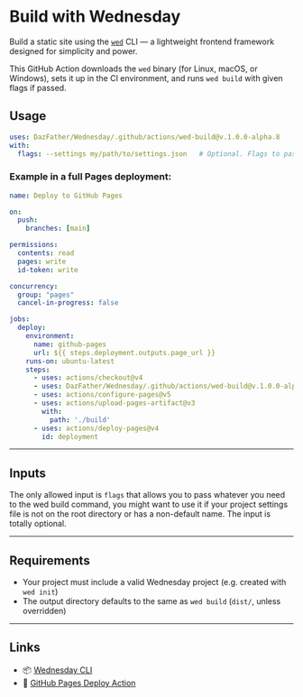 # Build with Wednesday

Build a static site using the [`wed`](https://github.com/DazFather/Wednesday) CLI — a lightweight frontend framework designed for simplicity and power.

This GitHub Action downloads the `wed` binary (for Linux, macOS, or Windows), sets it up in the CI environment, and runs `wed build` with given flags if passed.

## Usage

```yaml
uses: DazFather/Wednesday/.github/actions/wed-build@v.1.0.0-alpha.8
with:
  flags: --settings my/path/to/settings.json   # Optional. Flags to pass to `wed build`
````

### Example in a full Pages deployment:

```yaml
name: Deploy to GitHub Pages

on:
  push:
    branches: [main]

permissions:
  contents: read
  pages: write
  id-token: write

concurrency:
  group: "pages"
  cancel-in-progress: false

jobs:
  deploy:
    environment:
      name: github-pages
      url: ${{ steps.deployment.outputs.page_url }}
    runs-on: ubuntu-latest
    steps:
      - uses: actions/checkout@v4
      - uses: DazFather/Wednesday/.github/actions/wed-build@v.1.0.0-alpha.8
      - uses: actions/configure-pages@v5
      - uses: actions/upload-pages-artifact@v3
        with:
          path: './build'
      - uses: actions/deploy-pages@v4
        id: deployment
```

---

## Inputs

The only allowed input is `flags` that allows you to pass whatever you need to the wed build command,
you might want to use it if your project settings file is not on the root directory or has a non-default name.
The input is totally optional.

---

## Requirements

* Your project must include a valid Wednesday project (e.g. created with `wed init`)
* The output directory defaults to the same as `wed build` (`dist/`, unless overridden)

---

## Links

* 📦 [Wednesday CLI](https://github.com/DazFather/Wednesday)
* 🚀 [GitHub Pages Deploy Action](https://github.com/actions/deploy-pages)


